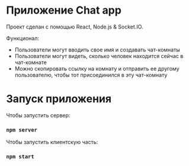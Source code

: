 # Приложение Chat app

Проект сделан c помощью React, Node.js & Socket.IO.

Функционал:
- Пользователи могут вводить свое имя и создавать чат-комнаты
- Пользователи могут видеть, сколько человек находится сейчас в чат-комнате
- Можно скопировать ссылку на комнату и отправить ее другому пользователю, чтобы тот присоединился в эту чат-комнату

# Запуск приложения

Чтобы запустить сервер:

### `npm server`

Чтобы запустить клиентскую часть:

### `npm start`
